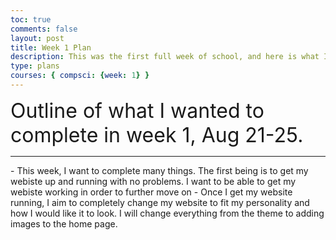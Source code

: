 ```yaml
---
toc: true
comments: false
layout: post
title: Week 1 Plan
description: This was the first full week of school, and here is what I completed
type: plans
courses: { compsci: {week: 1} }
---
```


<font size="+3">Outline of what I wanted to complete in week 1, Aug 21-25.</font>
<hr>
 - This week, I want to complete many things. The first being is to get my webiste up and running with no problems. I want to be able to get my webiste working in order to further move on
 - Once I get my website running, I aim to completely change my website to fit my personality and how I would like it to look. I will change everything from the theme to adding images to the home page. 
